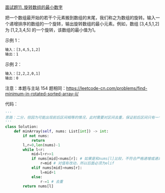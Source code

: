 [面试题11. 旋转数组的最小数字](https://leetcode-cn.com/problems/xuan-zhuan-shu-zu-de-zui-xiao-shu-zi-lcof/)

把一个数组最开始的若干个元素搬到数组的末尾，我们称之为数组的旋转。输入一个递增排序的数组的一个旋转，输出旋转数组的最小元素。例如，数组 [3,4,5,1,2] 为 [1,2,3,4,5] 的一个旋转，该数组的最小值为1。  

示例 1：
```sh
输入：[3,4,5,1,2]
输出：1
```

示例 2：
```sh
输入：[2,2,2,0,1]
输出：0
```

注意：本题与主站 154 题相同：https://leetcode-cn.com/problems/find-minimum-in-rotated-sorted-array-ii/



代码：
```python
'''
思路：二分，但因为可能出现前后区间相等的情况，此时需要对区间去重，保证前后区间只有一个满足特定的性质
'''
class Solution:
    def minArray(self, nums: List[int]) -> int:
        if not nums:
            return
        l,r=0,len(nums)-1
        while l<r:
            mid=l+r>>1
            if nums[mid]<nums[r]: # 如果是和nums[l]比较，不符合严格递增或递减的情况
                r=mid # 对值有改动，所以后面必须为elif
            elif nums[mid]>nums[r]:
                l=mid+1
            else:
                r-=1 # 去重
        return nums[l]
```            
